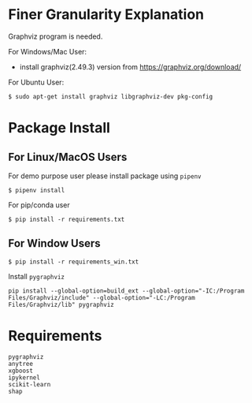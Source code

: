 # Finer Granularity Explanation

Graphviz program is needed.

For Windows/Mac User:

- install graphviz(2.49.3) version from https://graphviz.org/download/

For Ubuntu User:

```
$ sudo apt-get install graphviz libgraphviz-dev pkg-config
```

# Package Install

## For Linux/MacOS Users

For demo purpose user please install package using `pipenv`

```
$ pipenv install
```

For pip/conda user

```
$ pip install -r requirements.txt
```

## For Window Users

```
$ pip install -r requirements_win.txt
```

Install `pygraphviz` 

```
pip install --global-option=build_ext --global-option="-IC:/Program Files/Graphviz/include" --global-option="-LC:/Program Files/Graphviz/lib" pygraphviz
```

# Requirements

```
pygraphviz
anytree
xgboost
ipykernel
scikit-learn
shap
```
